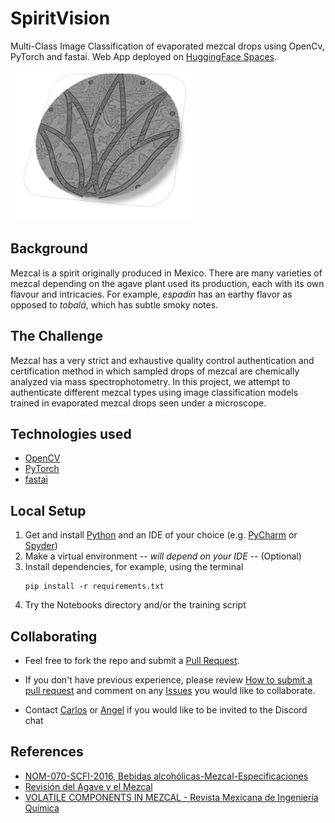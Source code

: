 # SpiritVision 

Multi-Class Image Classification of evaporated mezcal drops using OpenCv, PyTorch and fastai. Web App deployed
on [HuggingFace Spaces](https://huggingface.co/spaces/salgadev/spiritvision-demo).

<img src="logo23.png" alt="Agave plant icon" style="height: 240px; width:300px;"/>

## Background

Mezcal is a spirit originally produced in Mexico. There are many varieties of mezcal depending on the agave plant used
its
production, each with its own flavour and intricacies. For example, *espadín* has an earthy flavor as opposed to
*tobalá*, which has subtle smoky notes.

## The Challenge

Mezcal has a very strict and exhaustive quality control authentication and certification method in which sampled drops
of mezcal are chemically analyzed via mass spectrophotometry. In this project, we attempt to authenticate different
mezcal types using image classification models trained in evaporated mezcal drops seen under a microscope.

## Technologies used

- [OpenCV](https://opencv.org/)
- [PyTorch](https://pytorch.org/)
- [fastai](https://www.fast.ai/) 

## Local Setup

1. Get and install [Python](https://www.python.org/downloads/) and an IDE of your choice
   (e.g. [PyCharm](https://www.jetbrains.com/pycharm/download/) or [Spyder](https://www.spyder-ide.org/))
2. Make a virtual environment -- *will depend on your IDE* -- (Optional)
3. Install dependencies, for example, using the terminal
    ```
    pip install -r requirements.txt
    ```
4. Try the Notebooks directory and/or the training script

## Collaborating

- Feel free to fork the repo and submit a [Pull Request](https://github.com/socd06/mezcal/compare).
- If you don't have previous experience, please review
  [How to submit a pull request](https://www.freecodecamp.org/news/how-to-submit-a-pull-request-529efe82eea5/)
  and comment on any [Issues](https://github.com/socd06/mezcal/issues) you would like to collaborate.

- Contact [Carlos](mailto:csalgado@uwo.ca) or [Angel](mailto:Angel.reyes@cimat.mx) if you would like to be invited to
  the Discord chat

## References
- [NOM-070-SCFI-2016, Bebidas alcohólicas-Mezcal-Especificaciones](https://dof.gob.mx/nota_detalle.php?codigo=5472787&fecha=23/02/2017#gsc.tab=0)
- [Revisión del Agave y el Mezcal](https://www.redalyc.org/journal/776/77645907016/) 
- [VOLATILE COMPONENTS IN MEZCAL - Revista Mexicana de Ingeniería Química](https://www.redalyc.org/pdf/620/62060106.pdf)